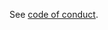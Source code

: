See [code of conduct].

[code of conduct]: https://github.com/input-output-hk/cardano-engineering-handbook/blob/main/CODE-OF-CONDUCT.md
